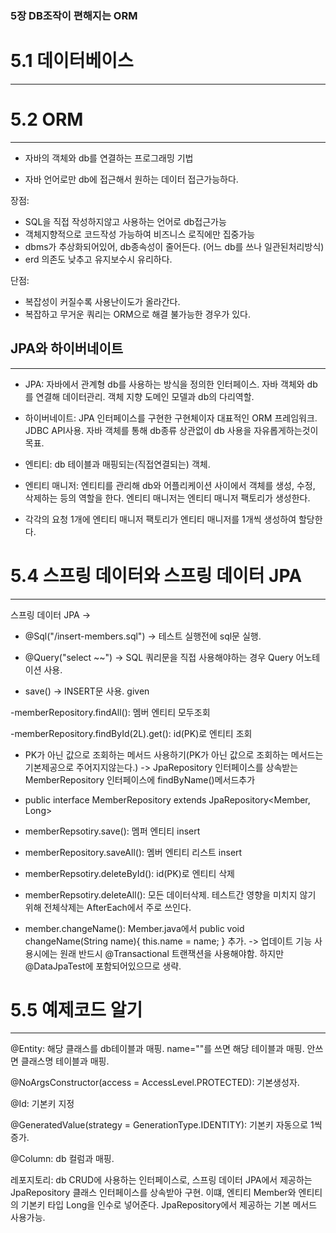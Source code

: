 
###  5장 DB조작이 편해지는 ORM

# 5.1 데이터베이스
---


# 5.2 ORM
---

- 자바의 객체와 db를 연결하는 프로그래밍 기법

- 자바 언어로만 db에 접근해서 원하는 데이터 접근가능하다.

장점:
- SQL을 직접 작성하지않고 사용하는 언어로 db접근가능
- 객체지향적으로 코드작성 가능하여 비즈니스 로직에만 집중가능
- dbms가 추상화되어있어, db종속성이 줄어든다. (어느 db를 쓰나 일관된처리방식)
- erd 의존도 낮추고 유지보수시 유리하다.


단점:
- 복잡성이 커질수록 사용난이도가 올라간다.
- 복잡하고 무거운 쿼리는 ORM으로 해결 불가능한 경우가 있다.


  

## JPA와 하이버네이트
---
- JPA: 자바에서 관계형 db를 사용하는 방식을 정의한 인터페이스. 자바 객체와 db를 연결해 데이터관리. 객체 지향 도메인 모델과 db의 다리역할.
- 하이버네이트:  JPA 인터페이스를 구현한 구현체이자 대표적인 ORM 프레임워크. JDBC API사용. 자바 객체를 통해 db종류 상관없이 db 사용을 자유롭게하는것이 목표.


- 엔티티: db 테이블과 매핑되는(직접연결되는) 객체.
- 엔티티 매니저: 엔티티를 관리해 db와 어플리케이션 사이에서 객체를 생성, 수정, 삭제하는 등의 역할을 한다. 엔티티 매니저는 엔티티 매니저 팩토리가 생성한다.
-  각각의 요청 1개에 엔티티 매니저 팩토리가 엔티티 매니저를 1개씩 생성하여 할당한다.



# 5.4 스프링 데이터와 스프링 데이터 JPA
---

스프링 데이터 JPA -> 


- @Sql("/insert-members.sql") -> 테스트 실행전에 sql문 실행.

- @Query("select ~~") -> SQL 쿼리문을 직접 사용해야하는 경우 Query 어노테이션 사용.
  
- save() -> INSERT문 사용. given



-memberRepository.findAll(): 멤버 엔티티 모두조회

-memberRepository.findById(2L).get(): id(PK)로 엔티티 조회

- PK가 아닌 값으로 조회하는 메서드 사용하기(PK가 아닌 값으로 조회하는 메서드는 기본제공으로 주어지지않는다.)
-> JpaRepository 인터페이스를 상속받는 MemberRepository 인터페이스에 findByName()메서드추가
- public interface MemberRepository extends JpaRepository<Member, Long>

- memberRepsotiry.save(): 멤퍼 엔티티 insert

- memberRepository.saveAll(): 멤버 엔티티 리스트 insert

- memberRepsotiry.deleteById(): id(PK)로 엔티티 삭제
  
- memberRepsotiry.deleteAll(): 모든 데이터삭제. 테스트간 영향을 미치지 않기 위해 전체삭제는 AfterEach에서 주로 쓰인다.

- member.changeName(): Member.java에서 public void changeName(String name){ this.name = name; } 추가.
  -> 업데이트 기능 사용시에는 원래 반드시 @Transactional 트랜잭션을 사용해야함. 하지만 @DataJpaTest에 포함되어있으므로 생략.


# 5.5 예제코드 알기
---

@Entity: 해당 클래스를 db테이블과 매핑. name=""를 쓰면 해당 테이블과 매핑. 안쓰면 클래스명 테이블과 매핑.

@NoArgsConstructor(access = AccessLevel.PROTECTED): 기본생성자.

@Id: 기본키 지정

@GeneratedValue(strategy = GenerationType.IDENTITY): 기본키 자동으로 1씩증가.

@Column: db 컬럼과 매핑.

레포지토리: db CRUD에 사용하는 인터페이스로, 스프링 데이터 JPA에서 제공하는 JpaRepository 클래스 인터페이스를 상속받아 구현. 이떄, 엔티티 Member와 엔티티의 기본키 타입 Long을 인수로 넣어준다. JpaRepository에서 제공하는 기본 메서드 사용가능.



















